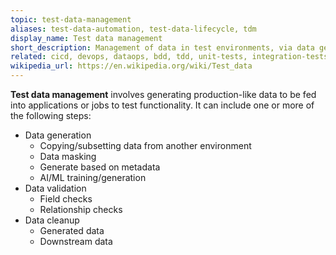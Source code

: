 ```yaml
---
topic: test-data-management
aliases: test-data-automation, test-data-lifecycle, tdm
display_name: Test data management
short_description: Management of data in test environments, via data generation, validation, and cleanup, for testing purposes across batch and real-time systems.
related: cicd, devops, dataops, bdd, tdd, unit-tests, integration-tests, continuous-testing, regression-testing, release-automation
wikipedia_url: https://en.wikipedia.org/wiki/Test_data
---
```

**Test data management** involves generating production-like data to be fed into applications or jobs to test functionality.
It can include one or more of the following steps:
- Data generation
  - Copying/subsetting data from another environment
  - Data masking
  - Generate based on metadata
  - AI/ML training/generation
- Data validation
  - Field checks
  - Relationship checks
- Data cleanup
  - Generated data
  - Downstream data
